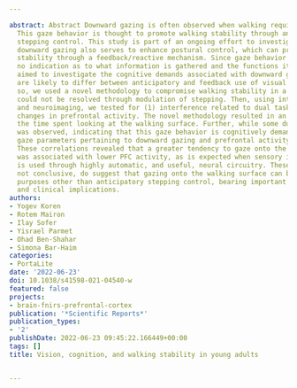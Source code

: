 ---
abstract: Abstract Downward gazing is often observed when walking requires guidance.
  This gaze behavior is thought to promote walking stability through anticipatory
  stepping control. This study is part of an ongoing effort to investigate whether
  downward gazing also serves to enhance postural control, which can promote walking
  stability through a feedback/reactive mechanism. Since gaze behavior alone gives
  no indication as to what information is gathered and the functions it serves, we
  aimed to investigate the cognitive demands associated with downward gazing, as they
  are likely to differ between anticipatory and feedback use of visual input. To do
  so, we used a novel methodology to compromise walking stability in a manner that
  could not be resolved through modulation of stepping. Then, using interference methodology
  and neuroimaging, we tested for (1) interference related to dual tasking, and (2)
  changes in prefrontal activity. The novel methodology resulted in an increase in
  the time spent looking at the walking surface. Further, while some dual-task interference
  was observed, indicating that this gaze behavior is cognitively demanding, several
  gaze parameters pertaining to downward gazing and prefrontal activity correlated.
  These correlations revealed that a greater tendency to gaze onto the walking surface
  was associated with lower PFC activity, as is expected when sensory information
  is used through highly automatic, and useful, neural circuitry. These results, while
  not conclusive, do suggest that gazing onto the walking surface can be used for
  purposes other than anticipatory stepping control, bearing important motor-control
  and clinical implications.
authors:
- Yogev Koren
- Rotem Mairon
- Ilay Sofer
- Yisrael Parmet
- Ohad Ben-Shahar
- Simona Bar-Haim
categories:
- PortaLite
date: '2022-06-23'
doi: 10.1038/s41598-021-04540-w
featured: false
projects:
- brain-fnirs-prefrontal-cortex
publication: '*Scientific Reports*'
publication_types:
- '2'
publishDate: 2022-06-23 09:45:22.166449+00:00
tags: []
title: Vision, cognition, and walking stability in young adults

---
